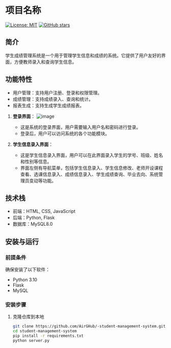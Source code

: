 # 项目名称

[![License: MIT](https://img.shields.io/badge/License-MIT-yellow.svg)](https://opensource.org/licenses/MIT)
[![GitHub stars](https://img.shields.io/github/stars/你的用户名/项目名.svg?style=social&label=Star&maxAge=2592000)](https://github.com/AirGHub/-student-management-system/)

## 简介

学生成绩管理系统是一个用于管理学生信息和成绩的系统。它提供了用户友好的界面，方便教师录入和查询学生信息。

## 功能特性

- 用户管理：支持用户注册、登录和权限管理。
- 成绩管理：支持成绩录入、查询和统计。
- 报表生成：支持生成学生成绩报表。
  
1. **登录界面**：
   ![image](https://github.com/user-attachments/assets/6a26ea16-5fb5-44ec-8c86-7707cb4f5d34)
   - 这是系统的登录界面，用户需要输入用户名和密码进行登录。
   - 登录后，用户可以访问系统的各个功能模块。

2. **学生信息录入界面**：
   - 这是学生信息录入界面，用户可以在此界面录入学生的学号、班级、姓名和性别等信息。
   - 界面左侧有导航菜单，包括学生信息录入、学生信息修改、老师开设课程查看、选课信息录入、成绩信息录入、学生成绩查询、毕业去向、系统管理员变动等功能。



## 技术栈

- 前端：HTML, CSS, JavaScript
- 后端：Python, Flask
- 数据库：MySQL8.0

## 安装与运行

### 前提条件

确保安装了以下软件：
- Python 3.10
- Flask
- MySQL


### 安装步骤

1. 克隆仓库到本地
   ```bash
   git clone https://github.com/AirGHub/-student-management-system.git
   cd student-management-system
   pip install -r requirements.txt
   python server.py
